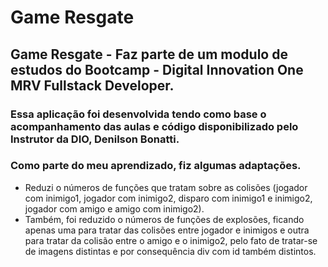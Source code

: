 # Game Resgate
## Game Resgate - Faz parte de um modulo de estudos do Bootcamp - Digital Innovation One MRV Fullstack Developer.

### Essa aplicação foi desenvolvida tendo como base o acompanhamento das aulas e código disponibilizado pelo Instrutor da DIO, Denilson Bonatti.

### Como parte do meu aprendizado, fiz algumas adaptações. 
* Reduzi o números de funções que tratam sobre as colisões (jogador com inimigo1, jogador com inimigo2, disparo com inimigo1 e inimigo2, jogador com amigo e amigo com inimigo2).
* Também, foi reduzido o números de funções de explosões, ficando apenas uma para tratar das colisões entre jogador e inimigos e outra para tratar da colisão entre o amigo e o inimigo2, pelo fato de tratar-se de imagens distintas e por consequência div com id também distintos.
